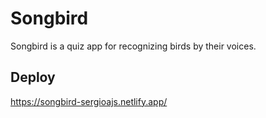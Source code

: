 # Songbird

Songbird is a quiz app for recognizing birds by their voices.

## Deploy

<https://songbird-sergioajs.netlify.app/>
